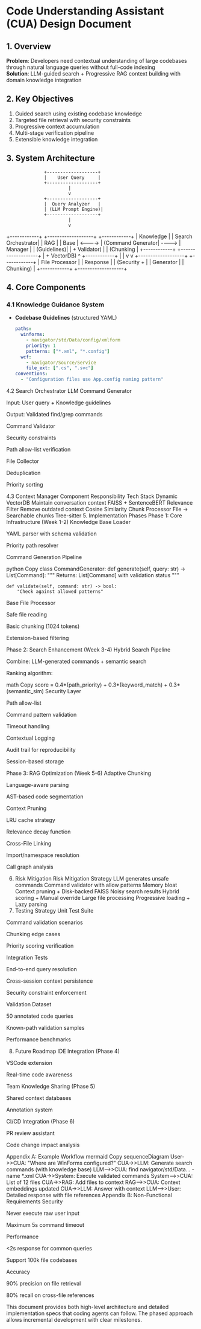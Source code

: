 # Code Understanding Assistant (CUA) Design Document

## 1. Overview
**Problem**: Developers need contextual understanding of large codebases through natural language queries without full-code indexing  
**Solution**: LLM-guided search + Progressive RAG context building with domain knowledge integration

## 2. Key Objectives
1. Guided search using existing codebase knowledge
2. Targeted file retrieval with security constraints
3. Progressive context accumulation
4. Multi-stage verification pipeline
5. Extensible knowledge integration

## 3. System Architecture
                  +-------------------+
                  |    User Query     |
                  +-------------------+
                           |
                           v
                  +-------------------+
                  |  Query Analyzer   |
                  | (LLM Prompt Engine)|
                  +-------------------+
                           |
                           v
+------------+ +-------------------+ +------------+
| Knowledge | | Search Orchestrator| | RAG |
| Base | <----> | (Command Generator| ----> | Manager |
| (Guidelines)| | + Validator) | | (Chunking |
+------------+ +-------------------+ | + VectorDB)
^ +------------+
| |
v v
+-------------------+ +------------+
| File Processor | | Response |
| (Security + | | Generator |
| Chunking) | +------------+
+-------------------+

## 4. Core Components

### 4.1 Knowledge Guidance System
- **Codebase Guidelines** (structured YAML)
  ```yaml
  paths:
    winforms:
      - navigator/std/Data/config/xmlform
      priority: 1
      patterns: ["*.xml", "*.config"]
    wcf:
      - navigator/Source/Service
      file_ext: [".cs", ".svc"] 
  conventions:
    - "Configuration files use App.config naming pattern"
  ```
4.2 Search Orchestrator
LLM Command Generator

Input: User query + Knowledge guidelines

Output: Validated find/grep commands

Command Validator

Security constraints

Path allow-list verification

File Collector

Deduplication

Priority sorting

4.3 Context Manager
Component	Responsibility	Tech Stack
Dynamic VectorDB	Maintain conversation context	FAISS + SentenceBERT
Relevance Filter	Remove outdated context	Cosine Similarity
Chunk Processor	File -> Searchable chunks	Tree-sitter
5. Implementation Phases
Phase 1: Core Infrastructure (Week 1-2)
Knowledge Base Loader

YAML parser with schema validation

Priority path resolver

Command Generation Pipeline

python
Copy
class CommandGenerator:
    def generate(self, query: str) -> List[Command]:
        """
        Returns: 
            List[Command] with validation status
        """
        
    def validate(self, command: str) -> bool:
        "Check against allowed patterns"
Base File Processor

Safe file reading

Basic chunking (1024 tokens)

Extension-based filtering

Phase 2: Search Enhancement (Week 3-4)
Hybrid Search Pipeline

Combine: LLM-generated commands + semantic search

Ranking algorithm:

math
Copy
score = 0.4*(path_priority) + 0.3*(keyword_match) + 0.3*(semantic_sim)
Security Layer

Path allow-list

Command pattern validation

Timeout handling

Contextual Logging

Audit trail for reproducibility

Session-based storage

Phase 3: RAG Optimization (Week 5-6)
Adaptive Chunking

Language-aware parsing

AST-based code segmentation

Context Pruning

LRU cache strategy

Relevance decay function

Cross-File Linking

Import/namespace resolution

Call graph analysis

6. Risk Mitigation
Risk	Mitigation Strategy
LLM generates unsafe commands	Command validator with allow patterns
Memory bloat	Context pruning + Disk-backed FAISS
Noisy search results	Hybrid scoring + Manual override
Large file processing	Progressive loading + Lazy parsing
7. Testing Strategy
Unit Test Suite

Command validation scenarios

Chunking edge cases

Priority scoring verification

Integration Tests

End-to-end query resolution

Cross-session context persistence

Security constraint enforcement

Validation Dataset

50 annotated code queries

Known-path validation samples

Performance benchmarks

8. Future Roadmap
IDE Integration (Phase 4)

VSCode extension

Real-time code awareness

Team Knowledge Sharing (Phase 5)

Shared context databases

Annotation system

CI/CD Integration (Phase 6)

PR review assistant

Code change impact analysis

Appendix A: Example Workflow
mermaid
Copy
sequenceDiagram
    User->>CUA: "Where are WinForms configured?"
    CUA->>LLM: Generate search commands (with knowledge base)
    LLM-->>CUA: find navigator/std/Data... -name *.xml
    CUA->>System: Execute validated commands
    System-->>CUA: List of 12 files
    CUA->>RAG: Add files to context
    RAG-->>CUA: Context embeddings updated
    CUA->>LLM: Answer with context
    LLM-->>User: Detailed response with file references
Appendix B: Non-Functional Requirements
Security

Never execute raw user input

Maximum 5s command timeout

Performance

<2s response for common queries

Support 100k file codebases

Accuracy

90% precision on file retrieval

80% recall on cross-file references


This document provides both high-level architecture and detailed implementation specs that coding agents can follow. The phased approach allows incremental development with clear milestones.
